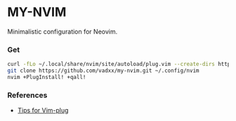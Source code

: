 # MY-NVIM
Minimalistic configuration for Neovim.

### Get
```bash
curl -fLo ~/.local/share/nvim/site/autoload/plug.vim --create-dirs https://raw.githubusercontent.com/junegunn/vim-plug/master/plug.vim
git clone https://github.com/vadxx/my-nvim.git ~/.config/nvim
nvim +PlugInstall! +qall!
```

### References
- [Tips for Vim-plug](https://github.com/junegunn/vim-plug/wiki/tips)
